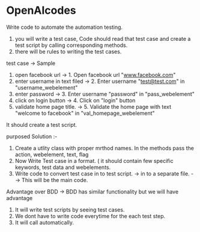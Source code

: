 # OpenAIcodes


Write code to automate the automation testing.
1. you will write a test case, Code should read that test case and create a test script by calling corresponding methods.
2. there will be rules to writing the test cases.


test case -> Sample
1. open facebook url ->				 1. Open facebook url "www.facebook.com"
2. enter username in text filed  ->  2. Enter username "test@test.com" in "username_webelement"
3. enter password				 ->  3. Enter username "password" in "pass_webelement"
4. click on login button         ->  4. Click on "login" button
5. validate home page title.     ->  5. Validate the home page with text "welcome to facebook" in "val_homepage_webelement"


It should create a test script.


purposed Solution :- 

1. Create a utlity class with proper mrthod names. In the methods pass the action, webelement, text, flag
2. Now Write Test case in a format. ( it should contain few specific keywords, test data and webelements.
3. Write code to convert test case in to test script. -> in to a separate file. --> This will be the main code.


Advantage over BDD ->  BDD has similar functionality but we will have advantage
1. It will write test scripts by seeing test cases.
2. We dont have to write code everytime for the each test step.
3. It will call automatically.